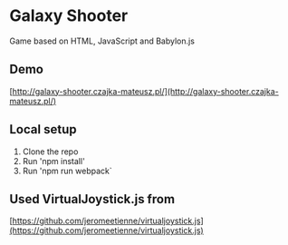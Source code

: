 # Galaxy Shooter
Game based on HTML, JavaScript and Babylon.js

## Demo
[http://galaxy-shooter.czajka-mateusz.pl/](http://galaxy-shooter.czajka-mateusz.pl/)

## Local setup

1. Clone the repo
2. Run 'npm install'
3. Run 'npm run webpack`

## Used VirtualJoystick.js from
[https://github.com/jeromeetienne/virtualjoystick.js](https://github.com/jeromeetienne/virtualjoystick.js)

